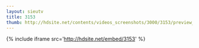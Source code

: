 ```yaml
---
layout: sieutv
title: 3153
thumb: http://hdsite.net/contents/videos_screenshots/3000/3153/preview_360p.mp4.jpg
---
```

{% include iframe src='http://hdsite.net/embed/3153' %}
 

